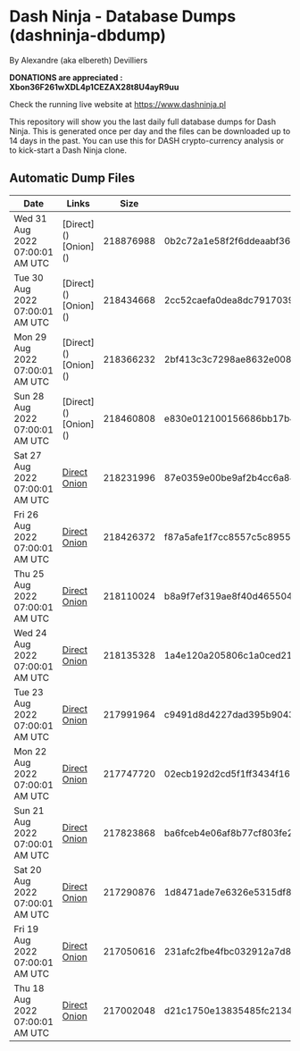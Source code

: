 # Dash Ninja - Database Dumps (dashninja-dbdump)
By Alexandre (aka elbereth) Devilliers

**DONATIONS are appreciated : Xbon36F261wXDL4p1CEZAX28t8U4ayR9uu**

Check the running live website at https://www.dashninja.pl

This repository will show you the last daily full database dumps for Dash Ninja. This is generated once per day and the files can be downloaded up to 14 days in the past.
You can use this for DASH crypto-currency analysis or to kick-start a Dash Ninja clone.


## Automatic Dump Files
| Date | Links | Size | SHA256 |
|--|--|--|--|
| Wed 31 Aug 2022 07:00:01 AM UTC | [Direct](</body></html>) [Onion](</body></html>) | 218876988 | 0b2c72a1e58f2f6ddeaabf36099e09ccf73fbb4b16ed07788e325f34db13ffeb | 
| Tue 30 Aug 2022 07:00:01 AM UTC | [Direct](</body></html>) [Onion](</body></html>) | 218434668 | 2cc52caefa0dea8dc791703973cb16a017bf1f6f03ec7ac6a7f2bfcc59d136c3 | 
| Mon 29 Aug 2022 07:00:01 AM UTC | [Direct](</body></html>) [Onion](</body></html>) | 218366232 | 2bf413c3c7298ae8632e008b69a9c2e240d2e11daae8d8c58c22c59b247ce28b | 
| Sun 28 Aug 2022 07:00:01 AM UTC | [Direct](</body></html>) [Onion](</body></html>) | 218460808 | e830e012100156686bb17b4db77f702be0eaada266e5bbac85846fc9d16039d9 | 
| Sat 27 Aug 2022 07:00:01 AM UTC | [Direct](https://oshi.at/oFsy) [Onion](http://5ety7tpkim5me6eszuwcje7bmy25pbtrjtue7zkqqgziljwqy3rrikqd.onion/oFsy) | 218231996 | 87e0359e00be9af2b4cc6a845212d531395ac330e8e32d730b6a0c829eb3b53c | 
| Fri 26 Aug 2022 07:00:01 AM UTC | [Direct](https://oshi.at/raEu) [Onion](http://5ety7tpkim5me6eszuwcje7bmy25pbtrjtue7zkqqgziljwqy3rrikqd.onion/raEu) | 218426372 | f87a5afe1f7cc8557c5c895526c7ab8c397ce36559b1d8c51705b12ef3a4b832 | 
| Thu 25 Aug 2022 07:00:01 AM UTC | [Direct](https://oshi.at/aYcC) [Onion](http://5ety7tpkim5me6eszuwcje7bmy25pbtrjtue7zkqqgziljwqy3rrikqd.onion/aYcC) | 218110024 | b8a9f7ef319ae8f40d4655047f62cc9cb11ab4983088ae3a6bb4794163e0ba0b | 
| Wed 24 Aug 2022 07:00:01 AM UTC | [Direct](https://oshi.at/xtvT) [Onion](http://5ety7tpkim5me6eszuwcje7bmy25pbtrjtue7zkqqgziljwqy3rrikqd.onion/xtvT) | 218135328 | 1a4e120a205806c1a0ced21c182e9fc2d14323bbb83d86c1224791bc85519f2e | 
| Tue 23 Aug 2022 07:00:01 AM UTC | [Direct](https://oshi.at/KwHp) [Onion](http://5ety7tpkim5me6eszuwcje7bmy25pbtrjtue7zkqqgziljwqy3rrikqd.onion/KwHp) | 217991964 | c9491d8d4227dad395b9043718ba9743afdcf84124d1fddd02242678026dafbc | 
| Mon 22 Aug 2022 07:00:01 AM UTC | [Direct](https://oshi.at/nxVb) [Onion](http://5ety7tpkim5me6eszuwcje7bmy25pbtrjtue7zkqqgziljwqy3rrikqd.onion/nxVb) | 217747720 | 02ecb192d2cd5f1ff3434f16b7e23ade44f777dd25bca0a0936135ae61c6f28a | 
| Sun 21 Aug 2022 07:00:01 AM UTC | [Direct](https://oshi.at/DwGN) [Onion](http://5ety7tpkim5me6eszuwcje7bmy25pbtrjtue7zkqqgziljwqy3rrikqd.onion/DwGN) | 217823868 | ba6fceb4e06af8b77cf803fe2c554592243d4b61c7d46a0bb2ce2a829f0d6f96 | 
| Sat 20 Aug 2022 07:00:01 AM UTC | [Direct](https://oshi.at/Ziac) [Onion](http://5ety7tpkim5me6eszuwcje7bmy25pbtrjtue7zkqqgziljwqy3rrikqd.onion/Ziac) | 217290876 | 1d8471ade7e6326e5315df8a267d423b372aa87c071e442c8bdf2aef38f5cb15 | 
| Fri 19 Aug 2022 07:00:01 AM UTC | [Direct](https://oshi.at/UCeL) [Onion](http://5ety7tpkim5me6eszuwcje7bmy25pbtrjtue7zkqqgziljwqy3rrikqd.onion/UCeL) | 217050616 | 231afc2fbe4fbc032912a7d83e4d317a23b81c90552bbdaa071785bc00899d5d | 
| Thu 18 Aug 2022 07:00:01 AM UTC | [Direct]() [Onion]() | 217002048 | d21c1750e13835485fc21340b9f232a1df1a260483f46e433d7f9e6fa353b53b | 
